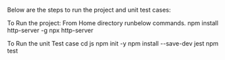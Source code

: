 Below are the steps to run the project and unit test cases:


To Run the project:
From Home directory runbelow commands.
npm install http-server -g
npx http-server


To Run the unit Test case
cd js
npm init -y
npm install --save-dev jest
npm test
